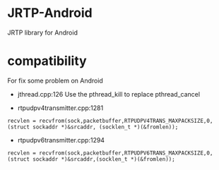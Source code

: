 # JRTP-Android
JRTP library for Android

# compatibility
For fix some problem on Android

- jthread.cpp:126
Use the pthread_kill to replace pthread_cancel

- rtpudpv4transmitter.cpp:1281
```
recvlen = recvfrom(sock,packetbuffer,RTPUDPV4TRANS_MAXPACKSIZE,0,(struct sockaddr *)&srcaddr, (socklen_t *)(&fromlen));
```

- rtpudpv6transmitter.cpp:1294
```
recvlen = recvfrom(sock,packetbuffer,RTPUDPV6TRANS_MAXPACKSIZE,0,(struct sockaddr *)&srcaddr,(socklen_t *)(&fromlen));
```

